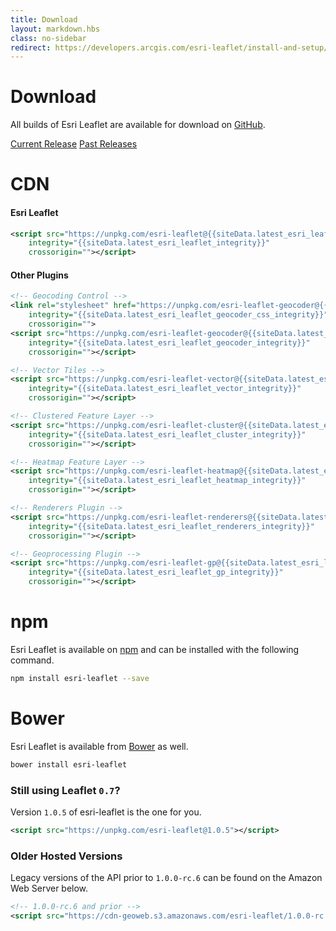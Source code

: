 ```yaml
---
title: Download
layout: markdown.hbs
class: no-sidebar
redirect: https://developers.arcgis.com/esri-leaflet/install-and-setup/
---
```


# Download

All builds of Esri Leaflet are available for download on [GitHub](https://github.com/Esri/esri-leaflet/releases/).

<a href="https://github.com/Esri/esri-leaflet/releases/tag/v{{siteData.latest_esri_leaflet}}" class="btn">Current Release</a>
<a href="https://github.com/Esri/esri-leaflet/releases/" class="btn">Past Releases</a>

# CDN

#### Esri Leaflet

```xml
<script src="https://unpkg.com/esri-leaflet@{{siteData.latest_esri_leaflet}}/dist/esri-leaflet.js"
    integrity="{{siteData.latest_esri_leaflet_integrity}}"
    crossorigin=""></script>
```

#### Other Plugins

```xml
<!-- Geocoding Control -->
<link rel="stylesheet" href="https://unpkg.com/esri-leaflet-geocoder@{{siteData.latest_esri_leaflet_geocoder}}/dist/esri-leaflet-geocoder.css"
    integrity="{{siteData.latest_esri_leaflet_geocoder_css_integrity}}"
    crossorigin="">
<script src="https://unpkg.com/esri-leaflet-geocoder@{{siteData.latest_esri_leaflet_geocoder}}/dist/esri-leaflet-geocoder.js"
    integrity="{{siteData.latest_esri_leaflet_geocoder_integrity}}"
    crossorigin=""></script>

<!-- Vector Tiles -->
<script src="https://unpkg.com/esri-leaflet-vector@{{siteData.latest_esri_leaflet_vector}}/dist/esri-leaflet-vector.js"
    integrity="{{siteData.latest_esri_leaflet_vector_integrity}}"
    crossorigin=""></script>

<!-- Clustered Feature Layer -->
<script src="https://unpkg.com/esri-leaflet-cluster@{{siteData.latest_esri_leaflet_cluster}}/dist/esri-leaflet-cluster.js"
    integrity="{{siteData.latest_esri_leaflet_cluster_integrity}}"
    crossorigin=""></script>

<!-- Heatmap Feature Layer -->
<script src="https://unpkg.com/esri-leaflet-heatmap@{{siteData.latest_esri_leaflet_heatmap}}/dist/esri-leaflet-heatmap.js"
    integrity="{{siteData.latest_esri_leaflet_heatmap_integrity}}"
    crossorigin=""></script>

<!-- Renderers Plugin -->
<script src="https://unpkg.com/esri-leaflet-renderers@{{siteData.latest_esri_leaflet_renderers}}/dist/esri-leaflet-renderers.js"
    integrity="{{siteData.latest_esri_leaflet_renderers_integrity}}"
    crossorigin=""></script>

<!-- Geoprocessing Plugin -->
<script src="https://unpkg.com/esri-leaflet-gp@{{siteData.latest_esri_leaflet_gp}}/dist/esri-leaflet-gp.js"
    integrity="{{siteData.latest_esri_leaflet_gp_integrity}}"
    crossorigin=""></script>
```
# npm

Esri Leaflet is available on [npm](https://www.npmjs.org/package/esri-leaflet) and can be installed with the following command.

```bash
npm install esri-leaflet --save
```

# Bower

Esri Leaflet is available from [Bower](https://bower.io/search/?q=esri-leaflet) as well.

```bash
bower install esri-leaflet
```

### Still using Leaflet `0.7`?

Version `1.0.5` of esri-leaflet is the one for you.
```xml
<script src="https://unpkg.com/esri-leaflet@1.0.5"></script>
```

### Older Hosted Versions
Legacy versions of the API prior to `1.0.0-rc.6` can be found on the Amazon Web Server below.
```xml
<!-- 1.0.0-rc.6 and prior -->
<script src="https://cdn-geoweb.s3.amazonaws.com/esri-leaflet/1.0.0-rc.6/esri-leaflet.js"></script>
```
